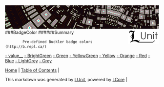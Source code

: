![](../Content/LUnit-banner-small.png "")
[<img align="right" src="../Content/LUnit-logo-small.png">](../../README.md)
[<span class="glyphicon glyphicon-arrow-up"></span>](../LUnit.md)
###BadgeColor
######Summary

            Pre-defined Buckler badge colors (http://b.repl.ca/)
            
[ - value__](BadgeColor_value__.md)
[ - BrightGreen](BadgeColor_BrightGreen.md)
[ - Green](BadgeColor_Green.md)
[ - YellowGreen](BadgeColor_YellowGreen.md)
[ - Yellow](BadgeColor_Yellow.md)
[ - Orange](BadgeColor_Orange.md)
[ - Red](BadgeColor_Red.md)
[ - Blue](BadgeColor_Blue.md)
[ - LightGrey](BadgeColor_LightGrey.md)
[ - Grey](BadgeColor_Grey.md)

[Home](../../README.md) | [Table of Contents](../../TableOfContents.md) | 


This markdown was generated by [LUnit](https://github.com/CodeSingularity/LUnit), powered by [LCore](https://github.com/CodeSingularity/LCore) | 

